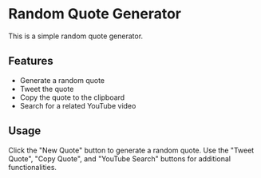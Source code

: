 # Random Quote Generator

This is a simple random quote generator.

## Features
- Generate a random quote
- Tweet the quote
- Copy the quote to the clipboard
- Search for a related YouTube video

## Usage

Click the "New Quote" button to generate a random quote. 
Use the "Tweet Quote", "Copy Quote", and "YouTube Search" buttons for additional functionalities.
